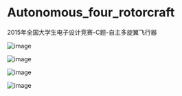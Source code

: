 # Autonomous_four_rotorcraft
2015年全国大学生电子设计竞赛-C题-自主多旋翼飞行器

![image](https://github.com/Skyendless/Autonomous_four_rotorcraft/raw/master/picture/1234.PNG)

![image](https://github.com/Skyendless/Autonomous_four_rotorcraft/raw/master/picture/2234.PNG)

![image](https://github.com/Skyendless/Autonomous_four_rotorcraft/raw/master/picture/3234.PNG)

![image](https://github.com/Skyendless/Autonomous_four_rotorcraft/raw/master/picture/4234.PNG)
